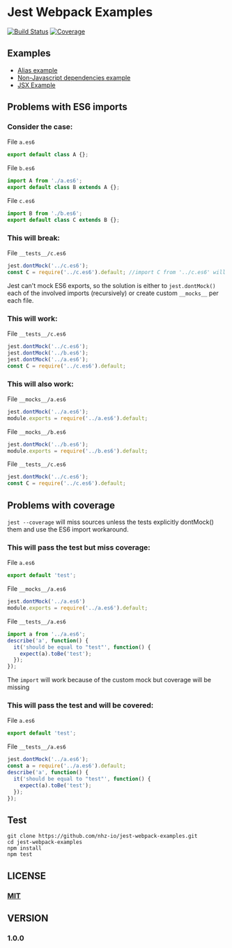 # Jest Webpack Examples

[![Build Status][travis-image]][travis-url]
[![Coverage][coverage-image]][coverage-url]

## Examples

* [Alias example](examples/alias)
* [Non-Javascript dependencies example](examples/non-js-deps)
* [JSX Example](examples/jsx)

## Problems with ES6 imports

### Consider the case:

File `a.es6`
```javascript
export default class A {};
```

File `b.es6`
```javascript
import A from './a.es6';
export default class B extends A {};
```

File `c.es6`
```javascript
import B from './b.es6';
export default class C extends B {};
```
### This will break:
File `__tests__/c.es6`
```javascript
jest.dontMock('../c.es6');
const C = require('../c.es6').default; //import C from '../c.es6' will not work
```

Jest can't mock ES6 exports, so the solution is either to `jest.dontMock()`  
each of the involved imports (recursively) or create custom `__mocks__` per each file.  

### This will work: 
File `__tests__/c.es6`
```javascript
jest.dontMock('../c.es6');
jest.dontMock('../b.es6');
jest.dontMock('../a.es6');
const C = require('../c.es6').default;
```

### This will also work:
File `__mocks__/a.es6`
```javascript
jest.dontMock('../a.es6');
module.exports = require('../a.es6').default;
```

File `__mocks__/b.es6`
```javascript
jest.dontMock('../b.es6');
module.exports = require('../b.es6').default;
```

File `__tests__/c.es6`
```javascript
jest.dontMock('../c.es6');
const C = require('../c.es6').default;
```

## Problems with coverage

`jest --coverage` will miss sources unless the tests explicitly dontMock() them and use the ES6 import workaround.

### This will pass the test but miss coverage:
File `a.es6`
```javascript
export default 'test';
```

File `__mocks__/a.es6`
```javascript
jest.dontMock('../a.es6')
module.exports = require('../a.es6').default;
```

File `__tests__/a.es6`
```javascript
import a from '../a.es6';
describe('a', function() {
  it('should be equal to "test"', function() {
    expect(a).toBe('test');
  });
});
```

The `import` will work because of the custom mock but coverage will be missing

### This will pass the test and will be covered:

File `a.es6`
```javascript
export default 'test';
```

File `__tests__/a.es6`
```javascript
jest.dontMock('../a.es6');
const a = require('../a.es6').default;
describe('a', function() {
  it('should be equal to "test"', function() {
    expect(a).toBe('test');
  });
});
```

## Test
```
git clone https://github.com/nhz-io/jest-webpack-examples.git
cd jest-webpack-examples
npm install
npm test
```

## LICENSE

### [MIT](LICENSE)

## VERSION

### 1.0.0

[travis-image]: https://travis-ci.org/nhz-io/jest-webpack-examples.svg
[travis-url]: https://travis-ci.org/nhz-io/jest-webpack-examples

[coverage-image]: https://coveralls.io/repos/github/nhz-io/jest-webpack-examples/badge.svg?branch=master
[coverage-url]: https://coveralls.io/github/nhz-io/jest-webpack-examples?branch=master

